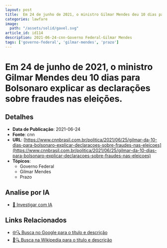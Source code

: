 ```yaml
---
layout: post
title:  Em 24 de junho de 2021, o ministro Gilmar Mendes deu 10 dias para Bolsonaro explicar as declarações sobre fraudes nas eleições.
categories: lawfare
image: 
  path: "/assets/solid/gavel.svg"
article_id: id114
description: 2021-06-24-cnn-Governo Federal-Gilmar Mendes
tags: ['governo-federal', 'gilmar-mendes', 'prazo']
---
```


# Em 24 de junho de 2021, o ministro Gilmar Mendes deu 10 dias para Bolsonaro explicar as declarações sobre fraudes nas eleições.

## Detalhes
- **Data de Publicação**: 2021-06-24
- **Fonte**: cnn
- **URL**: [https://www.cnnbrasil.com.br/politica/2021/06/25/gilmar-da-10-dias-para-bolsonaro-explicar-declaracoes-sobre-fraudes-nas-eleicoes](https://www.cnnbrasil.com.br/politica/2021/06/25/gilmar-da-10-dias-para-bolsonaro-explicar-declaracoes-sobre-fraudes-nas-eleicoes)
- **Tópicos**:
  - Governo Federal
  - Gilmar Mendes
  - Prazo

## Analise por IA
- [🤖 Investigar com IA](https://www.perplexity.ai/search?q=%22not%C3%ADcia%20artigo%20Brasil%22%20Em%2024%20de%20junho%20de%202021%2C%20o%20ministro%20Gilmar%20Mendes%20deu%2010%20dias%20para%20Bolsonaro%20explicar%20as%20declara%C3%A7%C3%B5es%20sobre%20fraudes%20nas%20elei%C3%A7%C3%B5es.%20cnn%202021-06-24)

## Links Relacionados
- [🌐🔍 Busca no Google para o título e descrição](https://www.google.com/search?q=%22not%C3%ADcia%20artigo%20Brasil%22%20Em%2024%20de%20junho%20de%202021%2C%20o%20ministro%20Gilmar%20Mendes%20deu%2010%20dias%20para%20Bolsonaro%20explicar%20as%20declara%C3%A7%C3%B5es%20sobre%20fraudes%20nas%20elei%C3%A7%C3%B5es.%20cnn%202021-06-24)
- [📖🔍 Busca na Wikipedia para o título e descrição](https://pt.wikipedia.org/w/index.php?search=%22not%C3%ADcia%20artigo%20Brasil%22%20Em%2024%20de%20junho%20de%202021%2C%20o%20ministro%20Gilmar%20Mendes%20deu%2010%20dias%20para%20Bolsonaro%20explicar%20as%20declara%C3%A7%C3%B5es%20sobre%20fraudes%20nas%20elei%C3%A7%C3%B5es.%20cnn%202021-06-24)

